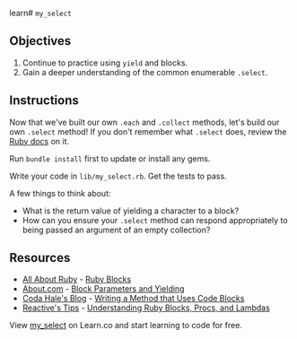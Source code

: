 learn# `my_select`

## Objectives

1. Continue to practice using `yield` and blocks.
2. Gain a deeper understanding of the common enumerable `.select`.

## Instructions

Now that we've built our own `.each` and `.collect` methods, let's build our own `.select` method! If you don't remember what `.select` does, review the [Ruby docs](http://ruby-doc.org/core-2.2.2/Enumerable.html#method-i-select) on it.

Run `bundle install` first to update or install any gems. 

Write your code in `lib/my_select.rb`. Get the tests to pass.

A few things to think about: 

* What is the return value of yielding a character to a block?
* How can you ensure your `.select` method can respond appropriately to being passed an argument of an empty collection?


## Resources

* [All About Ruby](http://allaboutruby.wordpress.com/) - [Ruby Blocks](http://allaboutruby.wordpress.com/2006/01/20/ruby-blocks-101/)
* [About.com](http://ruby.about.com/) - [Block Parameters and Yielding](https://web.archive.org/web/20170327021555/http://ruby.about.com/od/beginningruby/a/Block-Parameters-And-Yielding.htm)
* [Coda Hale's Blog](https://web.archive.org/web/20160915200323/http://blog.codahale.com/2005/11/24/a-ruby-howto-writing-a-method-that-uses-code-blocks) - [Writing a Method that Uses Code Blocks](https://web.archive.org/web/20160915200323/http://blog.codahale.com/2005/11/24/a-ruby-howto-writing-a-method-that-uses-code-blocks)
* [Reactive's Tips](http://www.reactive.io/tips/) - [Understanding Ruby Blocks, Procs, and Lambdas](http://www.reactive.io/tips/2008/12/21/understanding-ruby-blocks-procs-and-lambdas)
<p data-visibility='hidden'>View <a href='https://learn.co/lessons/my-select' title='my_select'>my_select</a> on Learn.co and start learning to code for free.</p>
